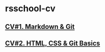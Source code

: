 # rsschool-cv
## [CV#1. Markdown & Git](https://kandcom.github.io/rsschool-cv/cv)
## [CV#2. HTML, CSS & Git Basics](https://kandcom.github.io/rsschool-cv/)